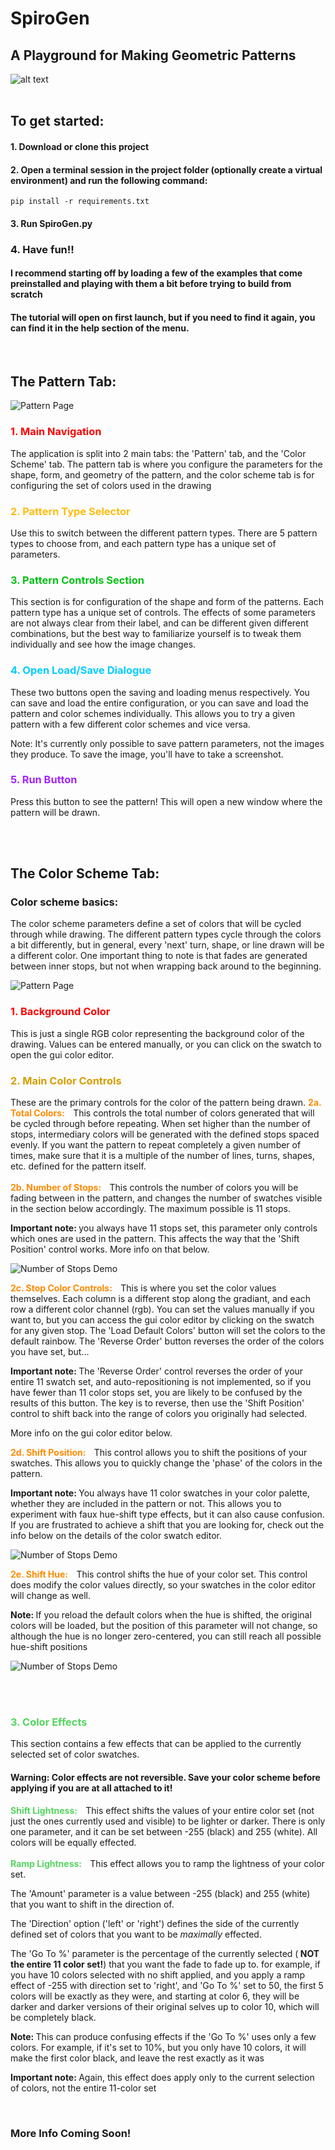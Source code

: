 # SpiroGen
## A Playground for Making Geometric Patterns
![alt text](./spirogen/interface/settings/tutorial/images/TutorialWelcome.gif "Logo Title Text 1")
<br><br/>
## To get started:
#### 1. Download or clone this project
#### 2. Open a terminal session in the project folder (optionally create a virtual environment) and run the following command: 
```shell
pip install -r requirements.txt
```
#### 3. Run SpiroGen.py
### 4. Have fun!!

#### I recommend starting off by loading a few of the examples that come preinstalled and playing with them a bit before trying to build from scratch
#### The tutorial will open on first launch, but if you need to find it again, you can find it in the help section of the menu.



[comment]: <> (##Basic Functionality:)


<br/>

## The Pattern Tab:

![Pattern Page](./spirogen/interface/settings/tutorial/images/PatternTab_Sections.png)

<h3 style="color: #FF0000">1. Main Navigation</h3>
The application is split into 2 main tabs: the 'Pattern' tab, and the 'Color 
Scheme' tab. The pattern tab is where you configure the parameters for the 
shape, form, and geometry of the pattern, and the color scheme tab is for 
configuring the set of colors used in the drawing

<h3 style="color: #FFBB0F">2. Pattern Type Selector</h3>
Use this to switch between the different pattern types. There are 5 pattern 
types to choose from, and each pattern type has a unique set of parameters. 

<h3 style="color: #04C014">3. Pattern Controls Section</h3>
This section is for configuration of the shape and form of the patterns. Each 
pattern type has a unique set of controls. The effects of some parameters are 
not always clear from their label, and can be different given different 
combinations, but the best way to familiarize yourself is to tweak them 
individually and see how the image changes. 

<h3 style="color: #00CCFF">4. Open Load/Save Dialogue</h3>
These two buttons open the saving and loading menus respectively. You can save 
and load the entire configuration, or you can save and load the pattern and 
color schemes individually. This allows you to try a given pattern with a few 
different color schemes and vice versa. 

Note: It's currently only possible to save pattern parameters, not the images 
they produce. To save the image, you'll have to take a screenshot.

<h3 style="color: #A323FF">5. Run Button</h3>
Press this button to see the pattern! This will open a new window where the 
pattern will be drawn.

<br/><br/>

## The Color Scheme Tab:
### Color scheme basics:
The color scheme parameters define a set of colors that will be cycled through 
while drawing. The different pattern types cycle through the colors a bit 
differently, but in general, every 'next' turn, shape, or line drawn will be a 
different color. One important thing to note is that fades are generated 
between inner stops, but not when wrapping back around to the beginning.

![Pattern Page](./spirogen/interface/settings/tutorial/images/ColorSchemeTab_Sections2.png)

<h3 style="color: #FF0000">1. Background Color</h3>
This is just a single RGB color representing the background color of the 
drawing. Values can be entered manually, or you can click on the swatch to 
open the gui color editor.

<h3 style="color: #D69D00">2. Main Color Controls</h3>
These are the primary controls for the color of the pattern being drawn.

[comment]: <> (<div style="padding-left: 8%">)
<h4 style="color: #FF8A00; display: inline; margin-right: 10px;"> 
    2a. Total Colors: 
</h4>
This controls the total number of colors generated that will be cycled 
through before repeating. When set higher than the number of stops, 
intermediary colors will be generated with the defined stops spaced evenly.
If you want the pattern to repeat completely a given number of times, make 
sure that it is a multiple of the number of lines, turns, shapes, etc. 
defined for the pattern itself.


<br/>
<br/>

<h4 style="color: #FF8A00; display: inline; margin-right: 10px; margin-top: 10px;"> 
    2b. Number of Stops: 
</h4>
This controls the number of colors you will be fading between in the 
pattern, and changes the number of swatches visible in the section 
below accordingly. The maximum possible is 11 stops. 

<b>Important note: </b> you always have 11 stops set, this parameter only 
controls which ones are used in the pattern. This affects the way that the 
'Shift Position' control works. More info on that below. 

![Number of Stops Demo](./spirogen/interface/settings/tutorial/images/NStops_cropped.gif)
    

<h4 style="color: #FF8A00; display: inline; margin-right: 10px; margin-top: 10px;"> 
    2c. Stop Color Controls: 
</h4>
This is where you set the color values themselves. Each column is a different 
stop along the gradiant, and each row a different color channel (rgb). You can 
set the values manually if you want to, but you can access the gui color editor 
by clicking on the swatch for any given stop. The 'Load Default Colors' button 
will set the colors to the default rainbow. The 'Reverse Order' button reverses 
the order of the colors you have set, but...

<b>Important note: </b> The 'Reverse Order' control reverses the order of your 
entire 11 swatch set, and auto-repositioning is not implemented, so if you have 
fewer than 11 color stops set, you are likely to be confused by the results of 
this button. The key is to reverse, then use the 'Shift Position' control to 
shift back into the range of colors you originally had selected.

More info on the gui color editor below.


<h4 style="color: #FF8A00; display: inline; margin-right: 10px; margin-top: 10px;"> 
    2d. Shift Position: 
</h4>
This control allows you to shift the positions of your swatches. This allows 
you to quickly change the 'phase' of the colors in the pattern. 

<b>Important note: </b> You always have 11 color swatches in your color 
palette, whether they are included in the pattern or not. This allows you to 
experiment with faux hue-shift type effects, but it can also cause confusion. 
If you are frustrated to achieve a shift that you are looking for, check out 
the info below on the details of the color swatch editor.

![Number of Stops Demo](./spirogen/interface/settings/tutorial/images/ShiftColorPosition_Cropped.gif)


<h4 style="color: #FF8A00; display: inline; margin-right: 10px; margin-top: 10px;"> 
    2e. Shift Hue: 
</h4>
This control shifts the hue of your color set. This control does modify the 
color values directly, so your swatches in the color editor will change as 
well.

<b>Note: </b> If you reload the default colors when the hue is shifted, the 
original colors will be loaded, but the position of this parameter will not 
change, so although the hue is no longer zero-centered, you can still reach all 
possible hue-shift positions

![Number of Stops Demo](./spirogen/interface/settings/tutorial/images/HueShiftTut_Cropped.gif)


<br/><br/>


<h3 style="color: #55D45E">3. Color Effects</h3>
This section contains a few effects that can be applied to the currently 
selected set of color swatches.

#### Warning: Color effects are not reversible. Save your color scheme before applying if you are at all attached to it!


<h4 style="color: #55D45E; display: inline; margin-right: 10px; margin-top: 10px;"> 
        Shift Lightness: 
    </h4>
    This effect shifts the values of your entire color set (not just the ones 
    currently used and visible) to be lighter or darker. There is only one 
    parameter, and it can be set between -255 (black) and 255 (white). All 
    colors will be equally effected.
<br/>
<br/>
    <h4 style="color: #55D45E; display: inline; margin-right: 10px; margin-top: 10px;"> 
        Ramp Lightness: 
    </h4>
    This effect allows you to ramp the lightness of your color set. 

The 'Amount' parameter is a value between -255 (black) and 255 (white) that you 
want to shift in the direction of.

The 'Direction' option ('left' or 'right') defines the side of the currently 
defined set of colors that you want to be *maximally* effected.

The 'Go To %' parameter is the percentage of the currently selected (<b> NOT 
the entire 11 color set!</b>) that you want the fade to fade up to. for 
example, if you have 10 colors selected with no shift applied, and you apply a 
ramp effect of -255 with direction set to 'right', and 'Go To %' set to 50, the 
first 5 colors will be exactly as they were, and starting at color 6, they will 
be darker and darker versions of their original selves up to color 10, which 
will be completely black.

<b>Note: </b> This can produce confusing effects if the 'Go To %' uses only a 
few colors. For example, if it's set to 10%, but you only have 10 colors, it 
will make the first color black, and leave the rest exactly as it was

<b>Important note: </b> Again, this effect does apply only to the current 
selection of colors, not the entire 11-color set


<br/>

### More Info Coming Soon!
